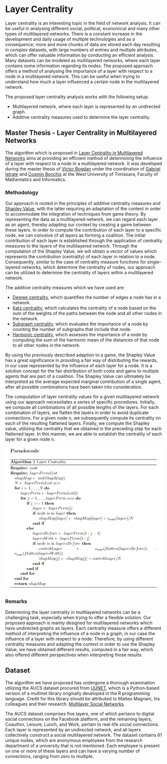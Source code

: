 # Layer Centrality

Layer centrality is an interesting topic in the field of network analysis. It can be useful in analysing different social, political, economical and many other types of multilayered networks. There is a constant increase in the development and daily usage of multiple technologies and as a consequence, more and more chunks of data are stored each day resulting in complex datasets, with large numbers of entries and multiple attributes, which can offer valuable information by conducting an efficient analysis. Many datasets can be modeled as multilayered networks, where each layer contains some information regarding its nodes. The proposed approach offers a method of analysing the importance of a layer with respect to a node in a multilayered network. This can be useful when trying to understand how much a layer influenced a certain node in the multilayered network.

The proposed layer centrality analysis works with the following setup:
- Multilayered network, where each layer is represented by an undirected graph.
- Additive centrality measures used to determine the layer centrality.

## Master Thesis - Layer Centrality in Multilayered Networks

The algorithm which is proposed in [Layer Centrality in Multilayered Networks](http://localhost/documents/layer_centrality_in_multilayered_networks.pdf) aims at providing an efficient method of determining the influence of a layer with respect to a node in a multilayered network. It was developed during the master thesis of [Victor Bogdan](https://scholar.google.com/citations?user=eeKVSEwAAAAJ&hl=en&oi=ao) under the coordination of [Gabriel Istrate](https://scholar.google.com/citations?user=KmuHvIwAAAAJ&hl=en&authuser=2&oi=ao) and [Cosmin Bonchis](https://scholar.google.com/citations?user=p2XrjbAAAAAJ&hl=en&authuser=2&oi=ao) at the West University of Timisoara, Faculty of Mathematics and Informatics.

### Methodology

Our approach is rooted in the principles of additive centrality measures and [Shapley Value](https://www.rand.org/pubs/papers/P295.html), with the latter requiring an adaptation of the context in order to accommodate the integration of techniques from game theory. By representing the data as a multilayered network, we can regard each layer as an agent, thereby adapting our context by creating a game between these layers. In order to compute the contribution of each layer to a specific node, we can conceive of all layers as forming a coalition. The initial contribution of each layer is established through the application of centrality measures to the layers of the multilayered network. Through the computation of the Shapley Value, we will obtain a vector of values which represents the contribution (centrality) of each layer in relation to a node. Consequently, similar to the case of centrality measure functions for single-layered networks, which determine the centrality of nodes, our approach can be utilized to determine the centrality of layers within a multilayered network.

The additive centrality measures which we have used are:
- [Degree centrality](https://networkx.org/documentation/stable/reference/algorithms/generated/networkx.algorithms.centrality.degree_centrality.html), which quantifies the number of edges a node has in a network.
- [Katz centrality](https://networkx.org/documentation/stable/reference/algorithms/generated/networkx.algorithms.centrality.katz_centrality.html), which calculates the centrality of a node based on the sum of the weights of the paths between the node and all other nodes in the network.
- [Subgraph centrality](https://networkx.org/documentation/stable/reference/algorithms/generated/networkx.algorithms.centrality.subgraph_centrality.html), which evaluates the importance of a node by counting the number of subgraphs that include that node.
- [Harmonic centrality](https://networkx.org/documentation/stable/reference/algorithms/generated/networkx.algorithms.centrality.harmonic_centrality.html), which assesses the importance of a node by computing the sum of the harmonic mean of the distances of that node to all other nodes in the network.

By using the previously described adaption to a game, the Shapley Value has a great significance in providing a fair way of distributing the rewards, in our case represented by the influence of each layer for a node. It is a solution concept for the fair distribution of both costs and gains to multiple agents that are part of a coalition. The Shapley Value can ultimately be interpreted as the average expected marginal contribution of a single agent, after all possible combinations have been taken into consideration.

The computation of layer centrality values for a given multilayered network using our approach necessitates a series of specific procedures. Initially, we compute all combinations of all possible lengths of the layers. For each combination of layers, we flatten the layers in order to avoid duplicate connections. For a given node n, we subsequently compute its centrality on each of the resulting flattened layers. Finally, we compute the Shapley value, utilizing the centrality that we obtained in the preceding step for each flattened layer. In this manner, we are able to establish the centrality of each layer for a given node n.

![image info](layer_centrality/resources/documentation/images/layer_centrality_pseudocode.png)

### Remarks

Determining the layer centrality in multilayered networks can be a challenging task, especially when trying to offer a flexible solution. Our proposed approach is mainly designed for multilayered networks which have undirected graphs as layers. Each centrality measure offers a different method of interpreting the influence of a node in a graph, in our case the influence of a layer with respect to a node. Therefore, by using different centrality measures and adapting the context in order to use the Shapley Value, we have obtained different results, computed in a fair way, which also offered different perspectives when interpreting those results.

## Dataset

The algorithm we have proposed has undergone a thorough examination utilizing the AUCS dataset procured from [UUNET](http://multilayer.it.uu.se/software.html), which is a Python-based version of a multinet library originally developed in the R programming language. Credit for this library should be attributed to Matteo Magnani, his colleagues and their research: [Multilayer Social Networks](https://pure.itu.dk/en/publications/multilayer-social-networks).

The AUCS dataset comprises five layers, one of which pertains to digital social connections on the Facebook platform, and the remaining layers, Coauthor, Leisure, Lunch, and Work, pertain to real-life social connections. Each layer is represented by an undirected network, and all layers collectively construct a social multilayered network. The dataset contains 61 unique nodes, which are anonymous employees from the research department of a university that is not mentioned. Each employee is present on one or more of these layers and can have a varying number of connections, ranging from zero to multiple.

